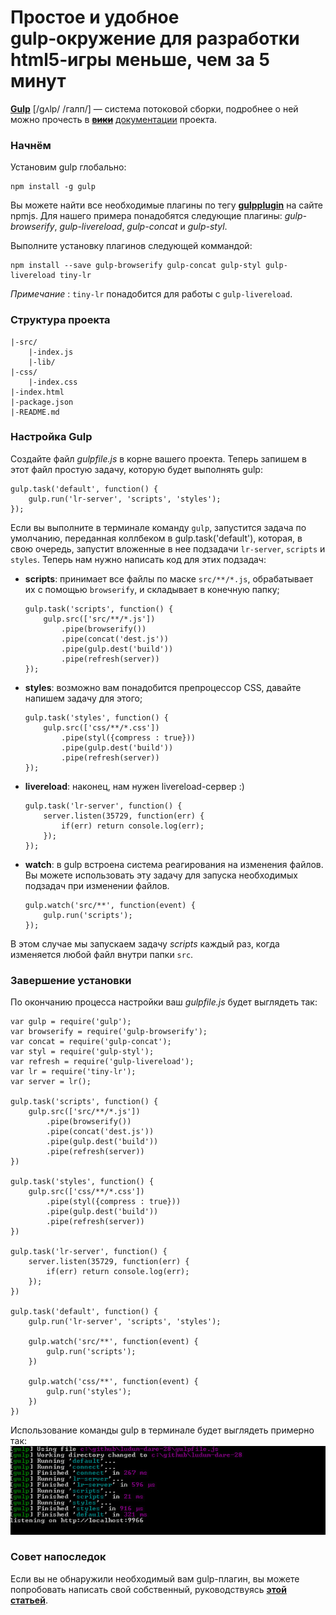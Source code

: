 # Простое и удобное gulp‑окружение для разработки html5‑игры меньше, чем за 5 минут

**[Gulp][1]** [/gʌlp/ /галп/] — система потоковой сборки, подробнее о ней можно
прочесть в <del>**[вики][2]**</del> [документации][6] проекта.



### Начнём

Установим gulp глобально: 

    npm install -g gulp    

Вы можете найти все необходимые плагины по тегу [**gulpplugin**][3] на сайте npmjs. 
Для нашего примера понадобятся следующие плагины: *gulp-browserify*, *gulp-livereload*, 
*gulp-concat* и *gulp-styl*.

Выполните установку плагинов следующей коммандой:

    npm install --save gulp-browserify gulp-concat gulp-styl gulp-livereload tiny-lr

*Примечание* : `tiny-lr` понадобится для работы с `gulp-livereload`.


### Структура проекта

    |-src/
        |-index.js
        |-lib/
    |-css/
        |-index.css
    |-index.html
    |-package.json
    |-README.md


### Настройка Gulp

Создайте файл *gulpfile.js* в корне вашего проекта. 
Теперь запишем в этот файл простую задачу, которую будет выполнять gulp:

    gulp.task('default', function() {  
        gulp.run('lr-server', 'scripts', 'styles');
    });

Если вы выполните в терминале команду `gulp`, запустится задача по умолчанию, переданная коллбеком в
gulp.task('default'), которая, в свою очередь, запустит вложенные в нее подзадачи `lr-server`, 
`scripts` и `styles`.
Теперь нам нужно написать код для этих подзадач:

*   **scripts**: принимает все файлы по маске `src/**/*.js`,
    обрабатывает их с помощью `browserify`, и складывает в конечную папку;

        gulp.task('scripts', function() {  
            gulp.src(['src/**/*.js'])
                .pipe(browserify())
                .pipe(concat('dest.js'))
                .pipe(gulp.dest('build'))
                .pipe(refresh(server))
        });
    
*   **styles**: возможно вам понадобится препроцессор CSS, давайте 
    напишем задачу для этого;

        gulp.task('styles', function() {  
            gulp.src(['css/**/*.css'])
                .pipe(styl({compress : true}))
                .pipe(gulp.dest('build'))
                .pipe(refresh(server))
        });

*   **livereload**: наконец, нам нужен livereload-сервер :)

        gulp.task('lr-server', function() {  
            server.listen(35729, function(err) {
                if(err) return console.log(err);
            });
        });

*   **watch**: в gulp встроена система реагирования на изменения файлов. 
    Вы можете использовать эту задачу для запуска необходимых подзадач
    при изменении файлов.

        gulp.watch('src/**', function(event) {  
            gulp.run('scripts');
        });

В этом случае мы запускаем задачу *scripts* каждый раз, когда изменяется любой 
файл внутри папки `src`.


### Завершение установки

По окончанию процесса настройки ваш *gulpfile.js* будет выглядеть так:

    var gulp = require('gulp');  
    var browserify = require('gulp-browserify');  
    var concat = require('gulp-concat');  
    var styl = require('gulp-styl');  
    var refresh = require('gulp-livereload');  
    var lr = require('tiny-lr');  
    var server = lr();
    
    gulp.task('scripts', function() {  
        gulp.src(['src/**/*.js'])
            .pipe(browserify())
            .pipe(concat('dest.js'))
            .pipe(gulp.dest('build'))
            .pipe(refresh(server))
    })
    
    gulp.task('styles', function() {  
        gulp.src(['css/**/*.css'])
            .pipe(styl({compress : true}))
            .pipe(gulp.dest('build'))
            .pipe(refresh(server))
    })
    
    gulp.task('lr-server', function() {  
        server.listen(35729, function(err) {
            if(err) return console.log(err);
        });
    })
    
    gulp.task('default', function() {  
        gulp.run('lr-server', 'scripts', 'styles');
    
        gulp.watch('src/**', function(event) {
            gulp.run('scripts');
        })
    
        gulp.watch('css/**', function(event) {
            gulp.run('styles');
        })
    })
    

Использование команды gulp в терминале будет выглядеть примерно так:  
![Gulp][4]


### Совет напоследок

Если вы не обнаружили необходимый вам gulp-плагин, вы можете попробовать 
написать свой собственный, руководствуясь **[этой статьей][5]**.

[1]: https://github.com/wearefractal/gulp
[2]: https://github.com/wearefractal/gulp/wiki
[3]: https://npmjs.org/browse/keyword/gulpplugin
[4]: img/KjSSZ.jpg
[5]: https://github.com/gulpjs/gulp/tree/master/docs/writing-a-plugin
[6]: https://github.com/gulpjs/gulp/tree/master/docs

